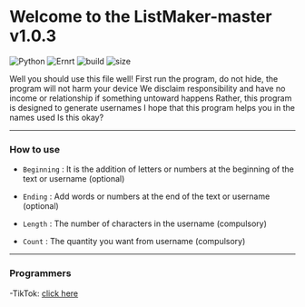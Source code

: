 # Welcome to the ListMaker-master v1.0.3
![Python](https://img.shields.io/static/v1?label=Python&message=3.9.1&color=informational)
![Ernrt](https://img.shields.io/static/v1?label=System&message=Windows,%20Linux,%20Mac&color=yellowgreen)
![build](https://img.shields.io/badge/build-passing-brightgreen)
![size](https://img.shields.io/static/v1?label=minified%20size&message=2.20%20kb&color=orange)

Well you should use this file well!
First run the program, do not hide, the program will not harm your device
We disclaim responsibility and have no income or relationship if something untoward happens
Rather, this program is designed to generate usernames
I hope that this program helps you in the names used
Is this okay?

------------------------------------------------------------------------
### How to use

* `Beginning` : It is the addition of letters or numbers at the beginning of the text or username (optional)

* `Ending` : Add words or numbers at the end of the text or username (optional)

* `Length` : The number of characters in the username (compulsory)

* `Count` : The quantity you want from username (compulsory)

------------------------------------------------------------------------
### Programmers

-TikTok: [click here](https://www.tiktok.com/@l.7a)
